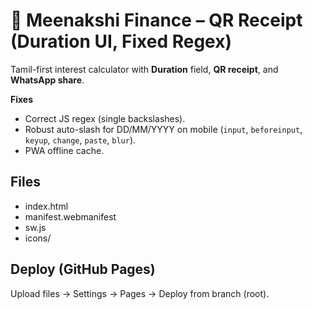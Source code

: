 # 📱 Meenakshi Finance – QR Receipt (Duration UI, Fixed Regex)

Tamil-first interest calculator with **Duration** field, **QR receipt**, and **WhatsApp share**.

**Fixes**
- Correct JS regex (single backslashes).
- Robust auto-slash for DD/MM/YYYY on mobile (`input`, `beforeinput`, `keyup`, `change`, `paste`, `blur`).
- PWA offline cache.

## Files
- index.html
- manifest.webmanifest
- sw.js
- icons/

## Deploy (GitHub Pages)
Upload files → Settings → Pages → Deploy from branch (root).
